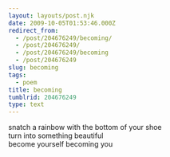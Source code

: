 ```yaml
---
layout: layouts/post.njk
date: 2009-10-05T01:53:46.000Z
redirect_from:
  - /post/204676249/becoming/
  - /post/204676249/
  - /post/204676249/becoming
  - /post/204676249
slug: becoming
tags:
  - poem
title: becoming
tumblrid: 204676249
type: text
---
```

<p>snatch a rainbow with the bottom of your shoe<br/>
turn into something beautiful<br/>
become yourself becoming you</p>
